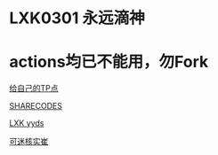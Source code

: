 # LXK0301 永远滴神
# actions均已不能用，勿Fork

[给自己的TP点](https://github.com/VidocqH/jd_scripts/blob/master/docker/crontab_list.sh)

[SHARECODES](https://github.com/VidocqH/jd_scripts/blob/master/githubAction.md)

[LXK yyds](https://gitee.com/lxk0301/jd_scripts/tree/master/)

[可迷核实崔](https://github.com/VidocqH/jd_scripts/commits/master)
